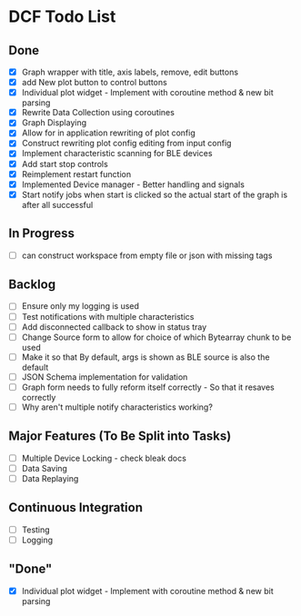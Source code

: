 # DCF Todo List
## Done
- [x] Graph wrapper with title, axis labels, remove, edit buttons
- [x] add New plot button to control buttons
- [x] Individual plot widget - Implement with coroutine method & new bit parsing
- [x] Rewrite Data Collection using coroutines
- [x] Graph Displaying
- [x] Allow for in application rewriting of plot config 
- [x] Construct rewriting plot config editing from input config
- [x] Implement characteristic scanning for BLE devices
- [x] Add start stop controls
- [x] Reimplement restart function
- [x] Implemented Device manager - Better handling and signals
- [x] Start notify jobs when start is clicked so the actual start of the graph is after all successful
## In Progress
- [ ] can construct workspace from empty file or json with missing tags
## Backlog
- [ ] Ensure only my logging is used
- [ ] Test notifications with multiple characteristics
- [ ] Add disconnected callback to show in status tray
- [ ] Change Source form to allow for choice of which Bytearray chunk to be used
- [ ] Make it so that By default, args is shown as BLE source is also the default
- [ ] JSON Schema implementation for validation
- [ ] Graph form needs to fully reform itself correctly - So that it resaves correctly
- [ ] Why aren't multiple notify characteristics working?
## Major Features (To Be Split into Tasks)
- [ ] Multiple Device Locking - check bleak docs
- [ ] Data Saving
- [ ] Data Replaying
## Continuous Integration
- [ ] Testing
- [ ] Logging
## "Done"
- [x] Individual plot widget - Implement with coroutine method & new bit parsing
